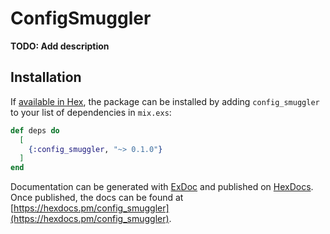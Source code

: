 # ConfigSmuggler

**TODO: Add description**

## Installation

If [available in Hex](https://hex.pm/docs/publish), the package can be installed
by adding `config_smuggler` to your list of dependencies in `mix.exs`:

```elixir
def deps do
  [
    {:config_smuggler, "~> 0.1.0"}
  ]
end
```

Documentation can be generated with [ExDoc](https://github.com/elixir-lang/ex_doc)
and published on [HexDocs](https://hexdocs.pm). Once published, the docs can
be found at [https://hexdocs.pm/config_smuggler](https://hexdocs.pm/config_smuggler).

